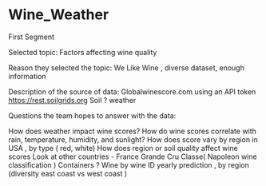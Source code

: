 # Wine_Weather
First Segment

Selected topic:
Factors affecting wine quality

Reason they selected the topic:
We Like Wine , diverse dataset, enough information

Description of the source of data:
Globalwinescore.com using an API token
https://rest.soilgrids.org
Soil ?
weather

Questions the team hopes to answer with the data:

How does weather impact wine scores?
How do wine scores correlate with rain, temperature, humidity, and sunlight?
How does score vary by region in USA , by type ( red, white) 
How does region or soil quality affect wine scores
Look at other countries - France Grande Cru Classe( Napoleon wine classification ) 
Containers ? 
Wine by wine ID yearly prediction , by region (diversity east coast vs west coast ) 
